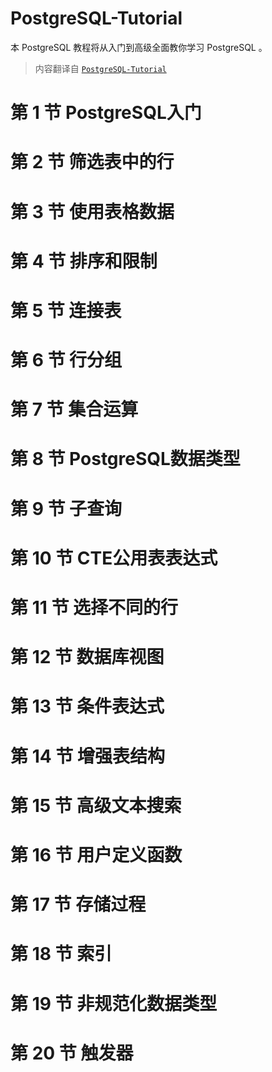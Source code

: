 # PostgreSQL-Tutorial

本 PostgreSQL 教程将从入门到高级全面教你学习 PostgreSQL 。

> 内容翻译自 [`PostgreSQL-Tutorial`](https://github.com/pengzhile/PostgreSQL-Tutorial)


# 第 1 节 PostgreSQL入门

# 第 2 节 筛选表中的行

# 第 3 节 使用表格数据

# 第 4 节 排序和限制

# 第 5 节 连接表

# 第 6 节 行分组

# 第 7 节 集合运算

# 第 8 节 PostgreSQL数据类型

# 第 9 节 子查询

# 第 10 节 CTE公用表表达式

# 第 11 节 选择不同的行

# 第 12 节 数据库视图

# 第 13 节 条件表达式

# 第 14 节 增强表结构

# 第 15 节 高级文本搜索

# 第 16 节 用户定义函数

# 第 17 节 存储过程

# 第 18 节 索引

# 第 19 节 非规范化数据类型

# 第 20 节 触发器



